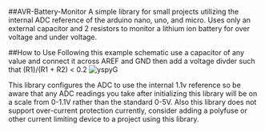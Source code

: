 ##AVR-Battery-Monitor
A simple library for small projects utilizing the internal ADC reference of the arduino nano, uno, and micro. Uses only an external capacitor and 2 resistors to monitor a lithium ion battery for over voltage and under voltage.

##How to Use
Following this example schematic use a capacitor of any value and connect it across AREF and GND then add a voltage divder such that (R1)/(R1 + R2) < 0.2 
![yspyG](https://raw.github.com/yspyG/AVR-Battery-Monitor/etc/schematic.png "yspyG")

This library configures the ADC to use the internal 1.1v reference so be aware that any ADC readings you take after initializing this library will be on a scale from 0-1.1V rather than the standard 0-5V. Also this library does not support over-current protection currently, consider adding a polyfuse or other current limiting device to a project using this library. 